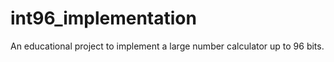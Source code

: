 # int96_implementation
An educational project to implement a large number calculator up to 96 bits.
